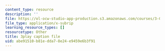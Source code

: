 ```yaml
---
content_type: resource
description: ''
file: https://ol-ocw-studio-app-production.s3.amazonaws.com/courses/3-021j-introduction-to-modeling-and-simulation-spring-2012/abe91510b81edda78e24e9459e6b3f91_FvwDJ3Op2Js.srt
file_type: application/x-subrip
learning_resource_types: []
resourcetype: Other
title: 3play caption file
uid: abe91510-b81e-dda7-8e24-e9459e6b3f91
---
```

